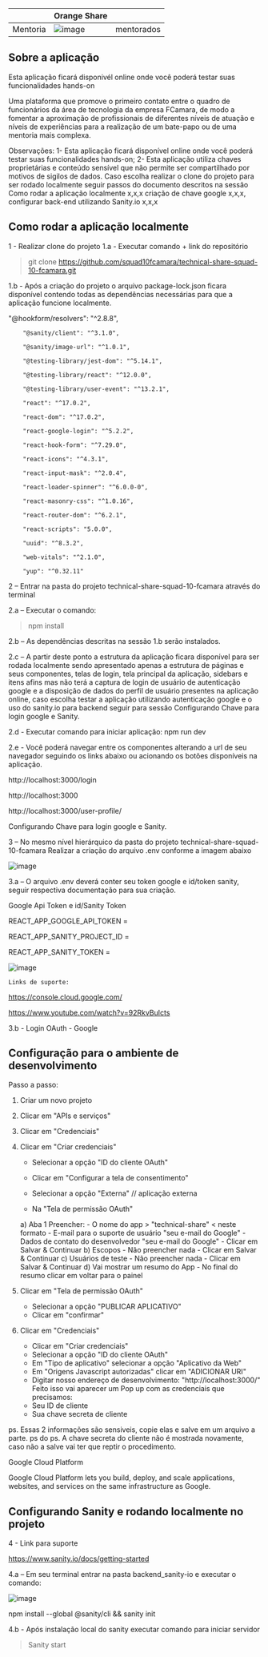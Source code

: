
|  | Orange Share  |  |
|----------|----------|----------|
| Mentoria | ![image](https://user-images.githubusercontent.com/78885070/163495244-84f5c07e-c866-43f3-a3e9-04bb9961965b.png) | mentorados |


<h2>Sobre a aplicação</h2>

Esta aplicação ficará disponivél online onde você poderá testar suas funcionalidades hands-on

  Uma plataforma que promove o primeiro contato entre o quadro de funcionários da área de tecnologia da empresa FCamara, de modo a fomentar a aproximação de profissionais de diferentes níveis de atuação e níveis de experiências para a realização de um bate-papo ou de uma mentoria mais complexa.




Observações: 
1-	Esta aplicação ficará disponível online onde você poderá testar suas funcionalidades hands-on;
2-	Esta aplicação utiliza chaves proprietárias e conteúdo sensível que não permite ser compartilhado por motivos de sigilos de dados. Caso escolha realizar o clone do projeto para ser rodado localmente seguir passos do documento descritos na sessão Como rodar a aplicação localmente x,x,x criação de chave google x,x,x, configurar back-end utilizando Sanity.io  x,x,x

<h2>Como rodar a aplicação localmente</h2>

1 - Realizar clone do projeto 
1.a - Executar comando  + link do repositório 

  > git clone https://github.com/squad10fcamara/technical-share-squad-10-fcamara.git

1.b - Após a criação do projeto o arquivo package-lock.json ficara disponível contendo todas as dependências necessárias para que a aplicação funcione localmente. 

"@hookform/resolvers": "^2.8.8",

        "@sanity/client": "^3.1.0",
        
        "@sanity/image-url": "^1.0.1",
        
        "@testing-library/jest-dom": "^5.14.1",
        
        "@testing-library/react": "^12.0.0",
        
        "@testing-library/user-event": "^13.2.1",
        
        "react": "^17.0.2",
        
        "react-dom": "^17.0.2",
        
        "react-google-login": "^5.2.2",
        
        "react-hook-form": "^7.29.0",
        
        "react-icons": "^4.3.1",
        
        "react-input-mask": "^2.0.4",
        
        "react-loader-spinner": "^6.0.0-0",
        
        "react-masonry-css": "^1.0.16",
        
        "react-router-dom": "^6.2.1",
        
        "react-scripts": "5.0.0",
        
        "uuid": "^8.3.2",
        
        "web-vitals": "^2.1.0",
        
        "yup": "^0.32.11"

2 – Entrar na pasta do projeto technical-share-squad-10-fcamara através do terminal 

2.a – Executar o comando: 

 > npm install

2.b – As dependências descritas na sessão 1.b serão instalados. 

2.c – A partir deste ponto a estrutura da aplicação ficara disponível para ser rodada localmente sendo apresentado apenas a estrutura de páginas e seus componentes, telas de login, tela principal da aplicação, sidebars e itens afins mas não terá a captura de login de usuário de autenticação google e a disposição de dados do perfil de usuário presentes na aplicação online, caso escolha testar a aplicação utilizando autenticação google e o uso do sanity.io para backend seguir para sessão Configurando Chave para login google e Sanity. 

2.d - Executar comando para iniciar aplicação: npm run dev

2.e - Você poderá navegar entre os componentes alterando a url  de seu navegador seguindo os links abaixo ou acionando os botões disponíveis na aplicação. 

http://localhost:3000/login 

http://localhost:3000

http://localhost:3000/user-profile/

Configurando Chave para login google e Sanity. 

3 – No mesmo nível hierárquico da pasta do projeto technical-share-squad-10-fcamara
Realizar a criação do arquivo .env conforme a imagem abaixo



![image](https://user-images.githubusercontent.com/78885070/163312830-cdb9152b-e085-4153-9dca-3f689001acd5.png)


3.a – O arquivo .env deverá conter seu token google e id/token sanity, seguir respectiva documentação para sua criação.

 Google Api Token e id/Sanity Token 
 
REACT_APP_GOOGLE_API_TOKEN =

REACT_APP_SANITY_PROJECT_ID =

REACT_APP_SANITY_TOKEN =

![image](https://user-images.githubusercontent.com/78885070/163495338-06a96fbf-7c06-4ddb-af39-bbac84bd8b8d.png)


	Links de suporte:
  
https://console.cloud.google.com/

https://www.youtube.com/watch?v=92RkvBuIcts

3.b - Login OAuth - Google

<h2>Configuração para o ambiente de desenvolvimento</h2>

 Passo a passo:
 
1. Criar um novo projeto

3. Clicar em "APIs e serviços"

5. Clicar em "Credenciais"

7. Clicar em "Criar credenciais"

    - Selecionar a opção "ID do cliente OAuth"
    
    - Clicar em "Configurar a tela de consentimento"
    
    - Selecionar a opção "Externa" // aplicação externa
    
    - Na "Tela de permissão OAuth"
    
    a) Aba 1 Preencher:
       - O nome do app > "technical-share" < neste formato
       - E-mail para o suporte de usuário "seu e-mail do Google"
       - Dados de contato do desenvolvedor "seu e-mail do Google"
       - Clicar em Salvar & Continuar
    b) Escopos
          - Não preencher nada 
          - Clicar em Salvar & Continuar
    c) Usuários de teste
          - Não preencher nada 
          - Clicar em Salvar & Continuar
    d) Vai mostrar um resumo do App
       - No final do resumo clicar em voltar para o painel
5. Clicar em "Tela de permissão OAuth"
    - Selecionar a opção "PUBLICAR APLICATIVO"
    - Clicar em "confirmar"
6. Clicar em "Credenciais"
    - Clicar em "Criar credenciais"
    - Selecionar a opção "ID do cliente OAuth"
    - Em "Tipo de aplicativo" selecionar a opção "Aplicativo da Web"
    - Em "Origens Javascript autorizadas" clicar em "ADICIONAR URI"
    - Digitar nosso endereço de desenvolvimento: "http://localhost:3000/"
Feito isso vai aparecer um Pop up com as credenciais que precisamos:
    - Seu ID de cliente
    - Sua chave secreta de cliente 
    
ps. Essas 2 informações são sensiveis, copie elas e salve em um arquivo a parte. 
ps do ps. A chave secreta do cliente não é mostrada novamente, caso não a salve vai ter que reptir o procedimento.

Google Cloud Platform

Google Cloud Platform lets you build, deploy, and scale applications, websites, and services on the same infrastructure as Google.



<h2>Configurando Sanity e rodando localmente no projeto</h2>

4 - Link para suporte

https://www.sanity.io/docs/getting-started

4.a – Em seu terminal entrar na pasta backend_sanity-io  e executar o comando:

![image](https://user-images.githubusercontent.com/78885070/163497244-4abf6587-f0e3-48b6-9ae0-1b7130404d9d.png)


npm install --global @sanity/cli && sanity init

4.b - Após instalação local do sanity executar comando para iniciar servidor

 > Sanity start 




